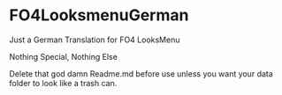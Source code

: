 # FO4LooksmenuGerman
Just a German Translation for FO4 LooksMenu

Nothing Special, Nothing Else

Delete that god damn Readme.md before use unless you want your data folder to look like a trash can.

